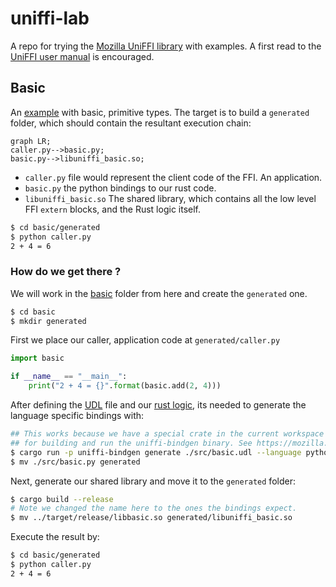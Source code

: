 # uniffi-lab
A repo for trying the [Mozilla UniFFI library](https://github.com/mozilla/uniffi-rs) with examples. A first read to the [UniFFI user manual](https://mozilla.github.io/uniffi-rs/Getting_started.html) is
encouraged.
## Basic

An [example](./basic) with basic, primitive types. The target is to build a `generated` folder, which should contain the resultant execution chain:

```mermaid
graph LR;
caller.py-->basic.py;
basic.py-->libuniffi_basic.so;
```
- `caller.py` file would represent the client code of the FFI. An application.
- `basic.py` the python bindings to our rust code.
- `libuniffi_basic.so` The shared library, which contains all the low level FFI `extern` blocks, and the Rust logic itself.

```bash
$ cd basic/generated
$ python caller.py
2 + 4 = 6
```

### How do we get there ?

We will work in the [basic](./basic/) folder from here and create the `generated` one.

```bash
$ cd basic
$ mkdir generated
```

First we place our caller, application code at `generated/caller.py`

```python
import basic

if __name__ == "__main__":
    print("2 + 4 = {}".format(basic.add(2, 4)))
```


After defining the [UDL](./basic/src/basic.udl) file and our [rust logic](./basic/src/lib.rs),
its needed to generate the language specific bindings with:

```bash
## This works because we have a special crate in the current workspace 
## for building and run the uniffi-bindgen binary. See https://mozilla.github.io/uniffi-rs/tutorial/foreign_language_bindings.html
$ cargo run -p uniffi-bindgen generate ./src/basic.udl --language python
$ mv ./src/basic.py generated
```

Next, generate our shared library and move it to the `generated` folder:

```bash
$ cargo build --release
# Note we changed the name here to the ones the bindings expect.
$ mv ../target/release/libbasic.so generated/libuniffi_basic.so
```

Execute the result by:

```bash
$ cd basic/generated
$ python caller.py
2 + 4 = 6
```